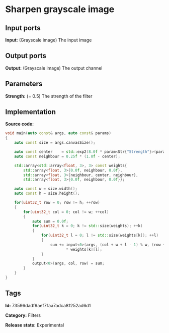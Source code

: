 # Sharpen grayscale image

## Input ports

__Input:__ (Grayscale image) The input image

## Output ports

__Output:__ (Grayscale image) The output channel

## Parameters

__Strength:__ (= 0.5) The strength of the filter

## Implementation

__Source code:__

```c++
void main(auto const& args, auto const& params)
{
	auto const size = args.canvasSize();

	auto const center    = std::exp2(8.0f * param<Str{"Strength"}>(params).value());
	auto const neighbour = 0.25f * (1.0f - center);

	std::array<std::array<float, 3>, 3> const weights{
	    std::array<float, 3>{0.0f, neighbour, 0.0f},
	    std::array<float, 3>{neighbour, center, neighbour},
	    std::array<float, 3>{0.0f, neighbour, 0.0f}};

	auto const w = size.width();
	auto const h = size.height();

	for(uint32_t row = 0; row != h; ++row)
	{
		for(uint32_t col = 0; col != w; ++col)
		{
			auto sum = 0.0f;
			for(uint32_t k = 0; k != std::size(weights); ++k)
			{
				for(uint32_t l = 0; l != std::size(weights[k]); ++l)
				{
					sum += input<0>(args, (col + w + l - 1) % w, (row + k + h - 1) % h)
					       * weights[k][l];
				}
			}
			output<0>(args, col, row) = sum;
		}
	}
}
```

## Tags

__Id:__ 73596dadf9aef71aa7adca81252ad6d1

__Category:__ Filters

__Release state:__ Experimental
